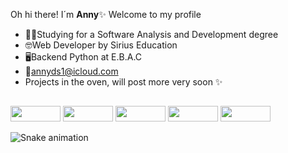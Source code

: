 Oh hi there! I´m **Anny**✨ Welcome to my profile 
- 👩‍💻Studying for a Software Analysis and Development degree
- 🤓Web Developer by Sirius Education 
- 🖥️Backend Python at E.B.A.C
- 📨annyds1@icloud.com
- Projects in the oven, will post more very soon ✨

##

<div style="display:inline-block">
  <img src="https://img.shields.io/badge/Python-3776AB?style=for-the-badge&logo=python&logoColor=white" height="25" width="80">
  <img src="https://img.shields.io/badge/Django-092E20?style=for-the-badge&logo=django&logoColor=white" height="25" width="80">
  <img src="https://img.shields.io/badge/HTML5-E34F26?style=for-the-badge&logo=html5&logoColor=white" height="25" width="80">
  <img src="https://img.shields.io/badge/CSS3-1572B6?style=for-the-badge&logo=css3&logoColor=white" height="25" width="80">
  <img src="https://img.shields.io/badge/JavaScript-323330?style=for-the-badge&logo=javascript&logoColor=F7DF1E" height="25" width="80">
</div>

![Snake animation](https://github.com/annydomingos/annydomingos/blob/output/github-contribution-grid-snake.svg)
<!---
annydomingos/annydomingos is a ✨ special ✨ repository because its `README.md` (this file) appears on your GitHub profile.
You can click the Preview link to take a look at your changes.
--->
